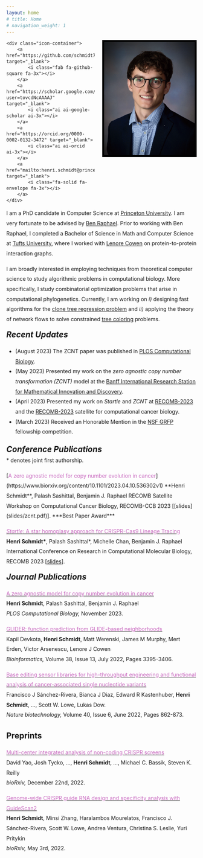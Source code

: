 ```yaml
---
layout: home
# title: Home
# navigation_weight: 1
---
```


<style type="text/css">
.image-left {
  display: block;
  margin-left: 20px;
  margin-right: auto;
  float: right;
}
.spaced-lines {line-height: 20pt;} 
</style>

<div class="image-icon-wrapper">
    <img src="images/headshot.jpg" alt="headshot" class="image-left" width="240px" style="border: 5px solid black;">

    <div class="icon-container">
        <a href="https://github.com/schmidt73" target="_blank">
            <i class="fab fa-github-square fa-3x"></i>
        </a>
        <a href="https://scholar.google.com/citations?user=tovcdNcAAAAJ" target="_blank">
            <i class="ai ai-google-scholar ai-3x"></i>
        </a>
        <a href="https://orcid.org/0000-0002-0132-3472" target="_blank">
            <i class="ai ai-orcid ai-3x"></i>
        </a>
        <a href="mailto:henri.schmidt@princeton.edu" target="_blank">
            <i class="fa-solid fa-envelope fa-3x"></i>
        </a>
    </div>
</div>

<div markdown="1" class="spaced-lines">

I am a PhD candidate in Computer Science at [Princeton
University](https://www.cs.princeton.edu). I am very fortunate to be advised by
[Ben Raphael](https://www.cs.princeton.edu/people/profile/braphael). Prior to working with
Ben Raphael, I completed a Bachelor of Science in Math and Computer Science
at [Tufts University](https://www.tufts.edu/), where I worked with 
[Lenore Cowen](https://www.cs.tufts.edu/~cowen/) on protein-to-protein interaction
graphs.

I am broadly interested in employing techniques from theoretical computer science
to study algorithmic problems in computational biology. More specifically, I study
combinatorial optimization problems that arise in computational phylogenetics.
Currently, I am working on *i)* designing fast algorithms 
for the [clone tree regression problem](https://academic.oup.com/bioinformatics/article/31/12/i62/216528)
and *ii)* applying the theory of network flows to solve constrained [tree
coloring](https://www.sciencedirect.com/science/article/pii/S0022000007001468) problems.

<h2 style="margin-top:0px;"><i>Recent Updates</i></h2>

<ul>
<li>(August 2023) The ZCNT paper was published in <a href="https://doi.org/10.1371/journal.pcbi.1011590">PLOS Computational Biology</a>.</li>
<li>(May 2023) Presented my work on the <i>zero agnostic copy number transformation (ZCNT)</i> model at the 
<a href="https://www.birs.ca/events/2023/5-day-workshops/23w5084/schedule">Banff International Research Station for
Mathematical Innovation and Discovery</a>.</li>
<li>(April 2023) Presented my work on <i>Startle</i> and <i>ZCNT</i> at <a href="http://recomb2023.bilkent.edu.tr/index.html">RECOMB-2023</a> and 
the <a href="https://sites.google.com/view/recomb-ccb2023">RECOMB-2023</a> satellite for computational cancer biology.</li>
<li>(March 2023) Received an Honorable Mention in the <a href="https://www.research.gov/grfp/AwardeeList.do?method=loadAwardeeList">NSF GRFP</a> fellowship competition.</li>
</ul>

<h2 style="margin-top:20px;"><i>Conference Publications</i></h2>
<p style="margin-top:-15px;">* denotes joint first authorship.</p>
[<span style="color:#c869bf">A zero agnostic model for copy number evolution in cancer</span>](https://www.biorxiv.org/content/10.1101/2023.04.10.536302v1)     
**Henri Schmidt**, Palash Sashittal, Benjamin J. Raphael     
RECOMB Satellite Workshop on Computational Cancer Biology, RECOMB-CCB 2023 [[slides](slides/zcnt.pdf)].   
***Best Paper Award***

[<span style="color:#c869bf"><i>Startle</i>: A star homoplasy approach for CRISPR-Cas9 Lineage Tracing</span>](https://www.biorxiv.org/content/10.1101/2022.12.18.520935v1.abstract)     
**Henri Schmidt\***, Palash Sashittal\*, Michelle Chan, Benjamin J. Raphael     
International Conference on Research in Computational Molecular Biology, RECOMB 2023 [[slides](slides/startle.pdf)].

<h2 style="margin-top:0px;"><i>Journal Publications</i></h2>

[<span style="color:#c869bf">A zero agnostic model for copy number evolution in cancer</span>](https://journals.plos.org/ploscompbiol/article?id=10.1371/journal.pcbi.1011590)     
**Henri Schmidt**, Palash Sashittal, Benjamin J. Raphael<br>
*PLOS Computational Biology,* November 2023.

[<span style="color:#c869bf">GLIDER: function prediction from GLIDE-based neighborhoods</span>](https://academic.oup.com/bioinformatics/article/38/13/3395/6586285)     
Kapil Devkota, **Henri Schmidt**, Matt Werenski, James M Murphy, Mert Erden, Victor Arsenescu, Lenore J Cowen  
*Bioinformatics,* Volume 38, Issue 13, July 2022, Pages 3395-3406.

[<span style="color:#c869bf">Base editing sensor libraries for high-throughput engineering and functional analysis of cancer-associated single nucleotide variants</span>](https://www.nature.com/articles/s41587-021-01172-3)     
Francisco J Sánchez-Rivera, Bianca J Diaz, Edward R Kastenhuber, **Henri Schmidt**, ..., Scott W. Lowe, Lukas Dow.  
*Nature biotechnology,* Volume 40, Issue 6, June 2022, Pages 862-873.

## Preprints

[<span style="color:#c869bf">Multi-center integrated analysis of non-coding CRISPR screens</span>](https://www.biorxiv.org/content/10.1101/2022.12.21.520137.abstract)     
David Yao, Josh Tycko, ..., **Henri Schmidt**, ..., Michael C. Bassik, Steven K. Reilly   
*bioRxiv,* December 22nd, 2022.

[<span style="color:#c869bf">Genome-wide CRISPR guide RNA design and specificity analysis with GuideScan2</span>](https://www.biorxiv.org/content/10.1101/2022.05.02.490368v1.abstract)     
**Henri Schmidt**, Minsi Zhang, Haralambos Mourelatos, Francisco J. Sánchez-Rivera, Scott W. Lowe, Andrea Ventura, Christina S. Leslie, Yuri Pritykin   
*bioRxiv,* May 3rd, 2022.

&nbsp;
